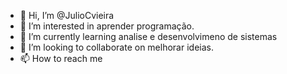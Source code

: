 - 👋 Hi, I’m @JulioCvieira
- 👀 I’m interested in aprender programação.
- 🌱 I’m currently learning  analise e desenvolvimeno de sistemas
- 💞️ I’m looking to collaborate on  melhorar ideias.
- 📫 How to reach me  <a href="https://www.linkedin.com/in/matheus-vieira-610661173/">
                            <img scr="https://png.pngtree.com/element_our/sm/20180626/sm_5b32227feb591.jpg"/>

<!---
JulioCvieira/JulioCvieira is a ✨ special ✨ repository because its `README.md` (this file) appears on your GitHub profile.
You can click the Preview link to take a look at your changes.
--->
